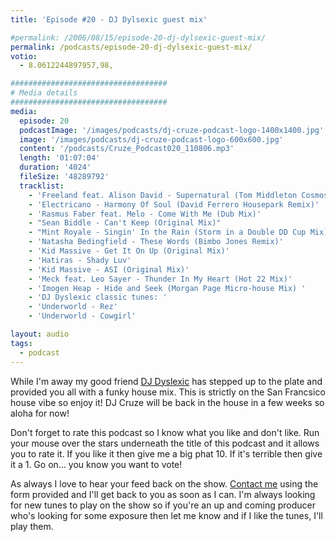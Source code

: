 ```yaml
---
title: 'Episode #20 - DJ Dylsexic guest mix'

#permalink: /2006/08/15/episode-20-dj-dylsexic-guest-mix/
permalink: /podcasts/episode-20-dj-dylsexic-guest-mix/
votio:
  - 8.0612244897957,98,

###################################
# Media details
###################################
media:
  episode: 20
  podcastImage: '/images/podcasts/dj-cruze-podcast-logo-1400x1400.jpg'
  image: '/images/podcasts/dj-cruze-podcast-logo-600x600.jpg'
  content: '/podcasts/Cruze_Podcast020_110806.mp3'
  length: '01:07:04'
  duration: '4024'
  fileSize: '48289792'
  tracklist:
    - 'Freeland feat. Alison David - Supernatural (Tom Middleton Cosmos Mix)'
    - 'Electricano - Harmony Of Soul (David Ferrero Housepark Remix)'
    - 'Rasmus Faber feat. Melo - Come With Me (Dub Mix)'
    - "Sean Biddle - Can't Keep (Original Mix)"
    - "Mint Royale - Singin' In the Rain (Storm in a Double DD Cup Mix)"
    - 'Natasha Bedingfield - These Words (Bimbo Jones Remix)'
    - 'Kid Massive - Get It On Up (Original Mix)'
    - 'Hatiras - Shady Luv'
    - 'Kid Massive - ASI (Original Mix)'
    - 'Meck feat. Leo Sayer - Thunder In My Heart (Hot 22 Mix)'
    - 'Imogen Heap - Hide and Seek (Morgan Page Micro-house Mix) '
    - 'DJ Dyslexic classic tunes: '
    - 'Underworld - Rez'
    - 'Underworld - Cowgirl'

layout: audio
tags:
  - podcast
---
```


While I'm away my good friend [DJ Dyslexic][1] has stepped up to the plate and provided you all with a funky house mix. This is strictly on the San Francsico house vibe so enjoy it! DJ Cruze will be back in the house in a few weeks so aloha for now!

Don't forget to rate this podcast so I know what you like and don't like. Run your mouse over the stars underneath the title of this podcast and it allows you to rate it. If you like it then give me a big phat 10. If it's terrible then give it a 1. Go on... you know you want to vote!

As always I love to hear your feed back on the show. [Contact me][2] using the form provided and I'll get back to you as soon as I can. I'm always looking for new tunes to play on the show so if you're an up and coming producer who's looking for some exposure then let me know and if I like the tunes, I'll play them.

[1]: http://www.djdyslexic.com/
[2]: /contact
